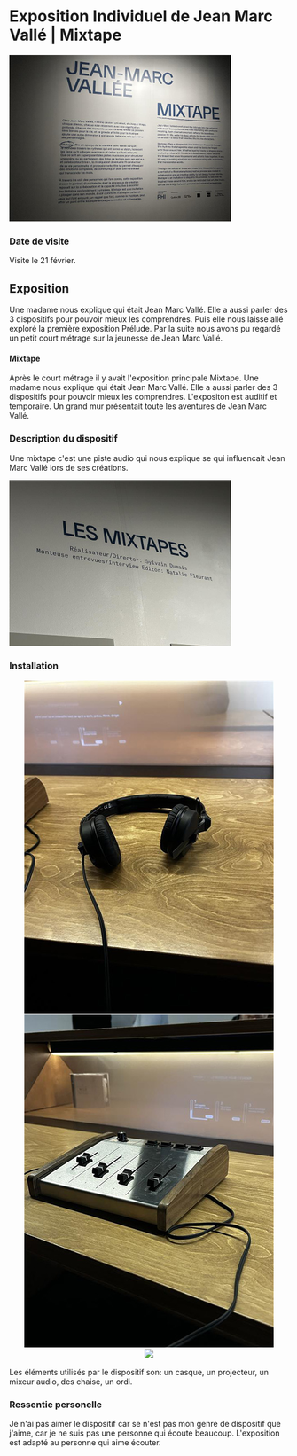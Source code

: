 # Exposition Individuel de Jean Marc Vallé | Mixtape

<img src="../exposition_individuel/medias/jean-marc-valle.jpg" width="400px" >

### Date de visite

Visite le 21 février.


## Exposition

Une madame nous explique qui était Jean Marc Vallé. Elle a aussi parler des 3 dispositifs pour pouvoir mieux les comprendres. Puis elle nous laisse allé exploré la première exposition Prélude. Par la suite nous avons pu regardé un petit court métrage sur la jeunesse de Jean Marc Vallé. 

#### Mixtape

Après le court métrage il y avait l'exposition principale Mixtape. Une madame nous explique qui était Jean Marc Vallé. Elle a aussi parler des 3 dispositifs pour pouvoir mieux les comprendres. L'expositon est auditif et temporaire. Un grand mur présentait toute les aventures de Jean Marc Vallé. 

### Description du dispositif

Une mixtape c'est une piste audio qui nous explique se qui influencait Jean Marc Vallé lors de ses créations. 

<img src="../exposition_individuel/medias/info_mixtape.jpg" width="400px" >

### Installation

<div display="flex" align="center">
<img src="../exposition_individuel/medias/ecouteur.jpg" >
<img src="../exposition_individuel/medias/mixeur.jpg" >
</div>

<div align="center">  
<img src="../exposition_individuel/medias/titre_projeté.jpg" >
</div>

Les éléments utilisés par le dispositif son: un casque, un projecteur, un mixeur audio, des chaise, un ordi.

### Ressentie personelle

Je n'ai pas aimer le dispositif car se n'est pas mon genre de dispositif que j'aime, car je ne suis pas une personne qui écoute beaucoup. L'exposition est adapté au personne qui aime écouter.

